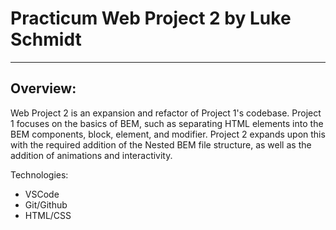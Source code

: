 # Practicum Web Project 2 by Luke Schmidt
------

## Overview: 
Web Project 2 is an expansion and refactor of Project 1's codebase. Project 1 focuses on the basics of BEM, such as separating HTML elements into the BEM components, block, element, and modifier. Project 2 expands upon this with the required addition of the Nested BEM file structure, as well as the addition of animations and interactivity. 

Technologies: 
* VSCode
* Git/Github
* HTML/CSS


